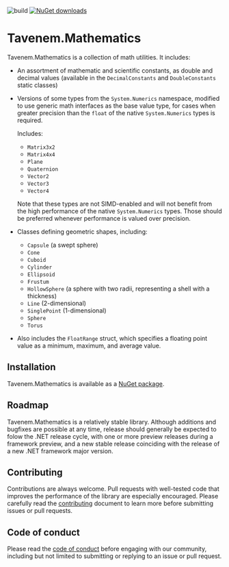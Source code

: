 ![build](https://img.shields.io/github/actions/workflow/status/Tavenem/Mathematics/publish.yml?branch=main) [![NuGet downloads](https://img.shields.io/nuget/dt/Tavenem.Mathematics)](https://www.nuget.org/packages/Tavenem.Mathematics/)

Tavenem.Mathematics
==

Tavenem.Mathematics is a collection of math utilities. It includes:
- An assortment of mathematic and scientific constants, as double and decimal values (available in the `DecimalConstants` and `DoubleConstants` static classes)
- Versions of some types from the `System.Numerics` namespace, modified to use generic math interfaces as the base value type, for cases when greater precision than the `float` of the native `System.Numerics` types is required.
  
  Includes:
    - `Matrix3x2`
    - `Matrix4x4`
    - `Plane`
    - `Quaternion`
    - `Vector2`
    - `Vector3`
    - `Vector4`
  
  Note that these types are not SIMD-enabled and will not benefit from the high performance of the native `System.Numerics` types. Those should be preferred whenever performance is valued over precision.
  
- Classes defining geometric shapes, including:
    - `Capsule` (a swept sphere)
    - `Cone`
    - `Cuboid`
    - `Cylinder`
    - `Ellipsoid`
    - `Frustum`
    - `HollowSphere` (a sphere with two radii, representing a shell with a thickness)
    - `Line` (2-dimensional)
    - `SinglePoint` (1-dimensional)
    - `Sphere`
    - `Torus`

- Also includes the `FloatRange` struct, which specifies a floating point value as a minimum,
  maximum, and average value.

## Installation

Tavenem.Mathematics is available as a [NuGet package](https://www.nuget.org/packages/Tavenem.Mathematics/).

## Roadmap

Tavenem.Mathematics is a relatively stable library. Although additions and bugfixes are possible at any time, release should generally be expected to folow the .NET release cycle, with one or more preview releases during a framework preview, and a new stable release coinciding with the release of a new .NET framework major version.

## Contributing

Contributions are always welcome. Pull requests with well-tested code that improves the performance of the library are especially encouraged. Please carefully read the [contributing](docs/CONTRIBUTING.md) document to learn more before submitting issues or pull requests.

## Code of conduct

Please read the [code of conduct](docs/CODE_OF_CONDUCT.md) before engaging with our community, including but not limited to submitting or replying to an issue or pull request.